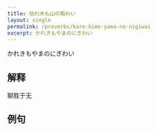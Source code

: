 ```yaml
---
title: 枯れ木も山の賑わい
layout: single
permalink: /proverbs/kare-kimo-yama-no-nigiwai
excerpt: かれきもやまのにぎわい
---
```


かれきもやまのにぎわい

## 解释

聊胜于无

## 例句

